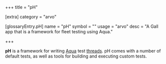+++
title = "pH"

[extra]
category = "arvo"

[glossaryEntry.pH]
name = "pH"
symbol = ""
usage = "arvo"
desc = "A Gall app that is a framework for fleet testing using Aqua."

+++

**pH** is a framework for writing [Aqua](/reference/glossary/aqua) test [threads](/reference/glossary/thread). pH comes with a number of default tests, as well as tools for building and executing custom tests.
